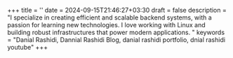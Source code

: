 +++
title = ''
date = 2024-09-15T21:46:27+03:30
draft = false
description = "I specialize in creating efficient and scalable backend systems, with a passion for learning new technologies. I love working with Linux and building robust infrastructures that power modern applications. "
keywords = "Danial Rashidi, Dannial Rashidi Blog, danial rashidi portfolio, dnial rashidi youtube"
+++

